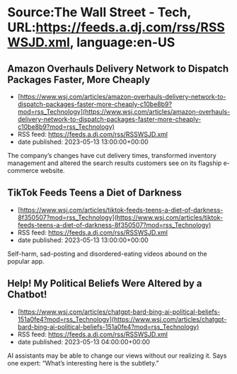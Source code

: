 # Source:The Wall Street - Tech, URL:https://feeds.a.dj.com/rss/RSSWSJD.xml, language:en-US

## Amazon Overhauls Delivery Network to Dispatch Packages Faster, More Cheaply
 - [https://www.wsj.com/articles/amazon-overhauls-delivery-network-to-dispatch-packages-faster-more-cheaply-c10be8b9?mod=rss_Technology](https://www.wsj.com/articles/amazon-overhauls-delivery-network-to-dispatch-packages-faster-more-cheaply-c10be8b9?mod=rss_Technology)
 - RSS feed: https://feeds.a.dj.com/rss/RSSWSJD.xml
 - date published: 2023-05-13 13:00:00+00:00

The company’s changes have cut delivery times, transformed inventory management and altered the search results customers see on its flagship e-commerce website.

## TikTok Feeds Teens a Diet of Darkness
 - [https://www.wsj.com/articles/tiktok-feeds-teens-a-diet-of-darkness-8f350507?mod=rss_Technology](https://www.wsj.com/articles/tiktok-feeds-teens-a-diet-of-darkness-8f350507?mod=rss_Technology)
 - RSS feed: https://feeds.a.dj.com/rss/RSSWSJD.xml
 - date published: 2023-05-13 13:00:00+00:00

Self-harm, sad-posting and disordered-eating videos abound on the popular app.

## Help! My Political Beliefs Were Altered by a Chatbot!
 - [https://www.wsj.com/articles/chatgpt-bard-bing-ai-political-beliefs-151a0fe4?mod=rss_Technology](https://www.wsj.com/articles/chatgpt-bard-bing-ai-political-beliefs-151a0fe4?mod=rss_Technology)
 - RSS feed: https://feeds.a.dj.com/rss/RSSWSJD.xml
 - date published: 2023-05-13 04:00:00+00:00

AI assistants may be able to change our views without our realizing it. Says one expert: “What’s interesting here is the subtlety.”


